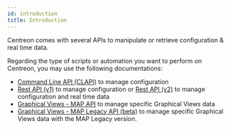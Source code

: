 ```yaml
---
id: introduction
title: Introduction
---
```


Centreon comes with several APIs to manipulate or retrieve configuration & real
time data.

Regarding the type of scripts or automation you want to perform on Centreon, you
may use the following documentations:

- [Command Line API (CLAPI)](clapi.md) to manage configuration
- [Rest API (v1)](rest-api-v1.md) to manage configuration or [Rest API
  (v2)](rest-api-v2.md) to manage configuration and real time data
- [Graphical Views - MAP API](graph-views-map-api.md) to manage specific
  Graphical Views data
- [Graphical Views - MAP Legacy API (beta)](graph-views-api.md) to manage specific
  Graphical Views data with the MAP Legacy version.
